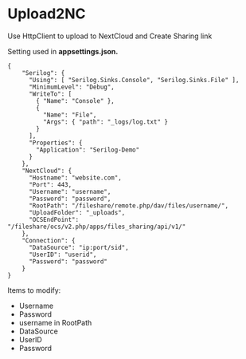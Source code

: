 # Upload2NC
Use HttpClient to upload to NextCloud and Create Sharing link

Setting used in **appsettings.json.**

```
{
    "Serilog": {
      "Using": [ "Serilog.Sinks.Console", "Serilog.Sinks.File" ],
      "MinimumLevel": "Debug",
      "WriteTo": [
        { "Name": "Console" },
        {
          "Name": "File",
          "Args": { "path": "_logs/log.txt" }
        }
      ],
      "Properties": {
        "Application": "Serilog-Demo"
      }
    },
    "NextCloud": {
      "Hostname": "website.com",
      "Port": 443,
      "Username": "username",
      "Password": "password",
      "RootPath": "/fileshare/remote.php/dav/files/username/",
      "UploadFolder": "_uploads",
      "OCSEndPoint": "/fileshare/ocs/v2.php/apps/files_sharing/api/v1/"
    },
    "Connection": {
      "DataSource": "ip:port/sid",
      "UserID": "userid",
      "Password": "password"
    }
}
```

Items to modify:
- Username
- Password
- username in RootPath
- DataSource
- UserID
- Password
